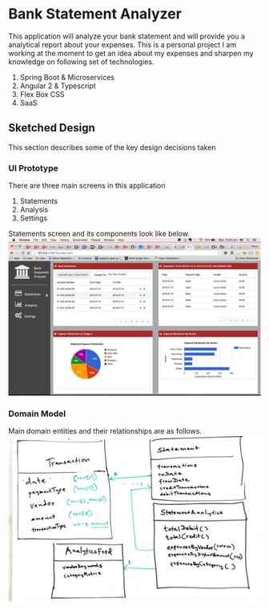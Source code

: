 
# Bank Statement Analyzer

This application will analyze your bank statement and will provide you a analytical report about your expenses. This is a personal project I am working at the moment to get an idea about my expenses and sharpen my knowledge on following set of technologies.

1. Spring Boot & Microservices
2. Angular 2 & Typescript
3. Flex Box CSS
4. SaaS

## Sketched Design

This section describes some of the key design decisions taken

### UI Prototype
There are three main screens in this application 

1. Statements 
2. Analysis 
3. Settings

Statements screen and its components look like below.
![image](https://github.com/dilunika/bank-statement-analyzer/blob/master/src/main/resources/documents/images/ui-proto.png)

### Domain Model
Main domain entities and their relationships are as follows.
![image](https://github.com/dilunika/bank-statement-analyzer/blob/master/src/main/resources/documents/images/domain-model.png)
